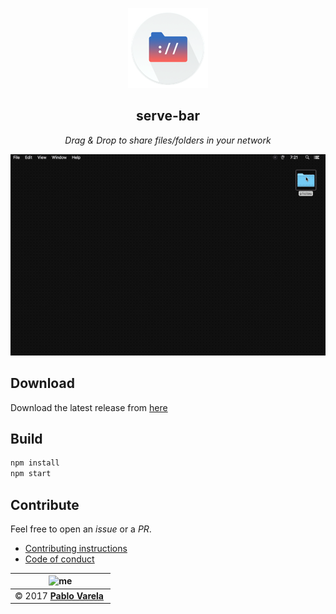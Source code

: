 <p align="center">
  <img src="https://github.com/pablopunk/art/raw/master/serve-bar/icon.png" />
</p>
<h2 align="center">serve-bar</h2>
<p align="center">
  <i>Drag & Drop to share files/folders in your network</i>
</p>
<p align="center">
  <img src="https://github.com/pablopunk/art/raw/master/serve-bar/screen.gif" />
</p>

## Download

Download the latest release from [here](https://github.com/pablopunk/serve-bar/releases)

## Build

```js
npm install
npm start
```

## Contribute

Feel free to open an _issue_ or a _PR_.

* [Contributing instructions](CONTRIBUTING.md)
* [Code of conduct](CODE_OF_CONDUCT.md)

| ![me](https://www.gravatar.com/avatar/fa50aeff0ddd6e63273a068b04353d9d?s=100) |
| ----------------------------------------------------------------------------- |
| © 2017 [__Pablo Varela__](http://pablo.life) |

